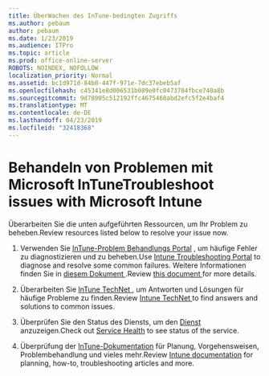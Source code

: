 ```yaml
---
title: ÜberWachen des InTune-bedingten Zugriffs
ms.author: pebaum
author: pebaum
ms.date: 1/23/2019
ms.audience: ITPro
ms.topic: article
ms.prod: office-online-server
ROBOTS: NOINDEX, NOFOLLOW
localization_priority: Normal
ms.assetid: bc1d971d-84b0-447f-971e-7dc37ebeb5af
ms.openlocfilehash: c45341e8d006531b089e0fc0473704fbce740a8b
ms.sourcegitcommit: 9d78905c512192ffc4675468abd2efc5f2e4baf4
ms.translationtype: MT
ms.contentlocale: de-DE
ms.lasthandoff: 04/23/2019
ms.locfileid: "32418368"
---
```

# <a name="troubleshoot-issues-with-microsoft-intune"></a><span data-ttu-id="187cd-102">Behandeln von Problemen mit Microsoft InTune</span><span class="sxs-lookup"><span data-stu-id="187cd-102">Troubleshoot issues with Microsoft Intune</span></span>

<span data-ttu-id="187cd-103">Überarbeiten Sie die unten aufgeführten Ressourcen, um Ihr Problem zu beheben.</span><span class="sxs-lookup"><span data-stu-id="187cd-103">Review resources listed below to resolve your issue now.</span></span>
  
1. <span data-ttu-id="187cd-104">Verwenden Sie [InTune-Problem Behandlungs Portal](https://devicemanagement.microsoft.com/#blade/Microsoft_Intune_DeviceSettings/TroubleshootBlade) , um häufige Fehler zu diagnostizieren und zu beheben.</span><span class="sxs-lookup"><span data-stu-id="187cd-104">Use [Intune Troubleshooting Portal](https://devicemanagement.microsoft.com/#blade/Microsoft_Intune_DeviceSettings/TroubleshootBlade) to diagnose and resolve some common failures.</span></span> <span data-ttu-id="187cd-105">Weitere Informationen finden Sie in [diesem Dokument ](https://docs.microsoft.com/intune/help-desk-operators).</span><span class="sxs-lookup"><span data-stu-id="187cd-105">Review [this document ](https://docs.microsoft.com/intune/help-desk-operators)for more details.</span></span>
    
2. <span data-ttu-id="187cd-106">Überarbeiten Sie [InTune TechNet ](https://social.technet.microsoft.com/forums/home?forum=microsoftintuneprod), um Antworten und Lösungen für häufige Probleme zu finden.</span><span class="sxs-lookup"><span data-stu-id="187cd-106">Review [Intune TechNet ](https://social.technet.microsoft.com/forums/home?forum=microsoftintuneprod)to find answers and solutions to common issues.</span></span>
    
3. <span data-ttu-id="187cd-107">Überprüfen Sie den Status des Diensts, um den [Dienst](https://portal.office.com/AdminPortal/Home#/servicehealth) anzuzeigen.</span><span class="sxs-lookup"><span data-stu-id="187cd-107">Check out [Service Health](https://portal.office.com/AdminPortal/Home#/servicehealth) to see status of the service.</span></span> 
    
4. <span data-ttu-id="187cd-108">Überprüfung der [InTune-Dokumentation](https://docs.microsoft.com/intune/) für Planung, Vorgehensweisen, Problembehandlung und vieles mehr.</span><span class="sxs-lookup"><span data-stu-id="187cd-108">Review [Intune documentation](https://docs.microsoft.com/intune/) for planning, how-to, troubleshooting articles and more.</span></span> 
    


